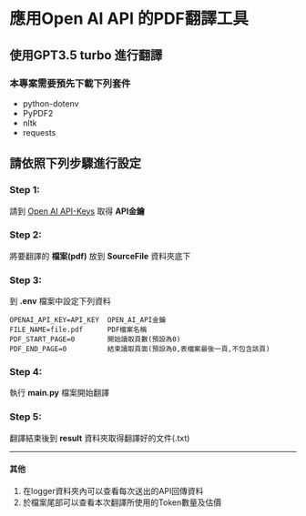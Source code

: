 # 應用Open AI API 的PDF翻譯工具
## 使用GPT3.5 turbo 進行翻譯
### 本專案需要預先下載下列套件

- python-dotenv
- PyPDF2
- nltk
- requests

## 請依照下列步驟進行設定

### Step 1:
請到 [Open AI API-Keys](https://platform.openai.com/account/api-keys) 取得 **API金鑰**

### Step 2:
將要翻譯的 **檔案(pdf)** 放到 **SourceFile** 資料夾底下

### Step 3:
到 **.env** 檔案中設定下列資料
```text
OPENAI_API_KEY=API_KEY  OPEN_AI_API金鑰
FILE_NAME=file.pdf      PDF檔案名稱
PDF_START_PAGE=0        開始讀取頁數(預設為0)
PDF_END_PAGE=0          結束讀取頁面(預設為0,表檔案最後一頁,不包含該頁)
```
### Step 4:
執行 **main.py** 檔案開始翻譯

### Step 5:
翻譯結束後到 **result** 資料夾取得翻譯好的文件(.txt)

---
#### 其他
1. 在logger資料夾內可以查看每次送出的API回傳資料
2. 於檔案尾部可以查看本次翻譯所使用的Token數量及估價
